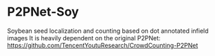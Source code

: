 # P2PNet-Soy
Soybean seed localization and counting based on dot annotated infield images
It is heavily dependent on the original P2PNet: https://github.com/TencentYoutuResearch/CrowdCounting-P2PNet
